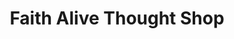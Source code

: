 ---
title: "Faith Alive Thought Shop"
url: /vienna/faith-alive-thought-shop/
shop: Gebrauchtwaren
---